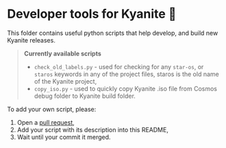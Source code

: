 # Developer tools for Kyanite 🔧
This folder contains useful python scripts that help develop, and build new Kyanite releases.

> **Currently available scripts**
> * `check_old_labels.py` - used for checking for any `star-os`, or `staros` keywords in any of the project files, staros is the old name of the Kyanite project,
> * `copy_iso.py` - used to quickly copy Kyanite .iso file from Cosmos debug folder to Kyanite build folder.

To add your own script, please:
1. Open a [pull request](https://github.com/Bamboooz/Kyanite/pulls),
2. Add your script with its description into this README,
3. Wait until your commit it merged.
